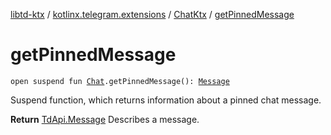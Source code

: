 [libtd-ktx](../../index.md) / [kotlinx.telegram.extensions](../index.md) / [ChatKtx](index.md) / [getPinnedMessage](./get-pinned-message.md)

# getPinnedMessage

`open suspend fun `[`Chat`](https://tdlibx.github.io/td/docs/org/drinkless/td/libcore/telegram/TdApi/Chat.html)`.getPinnedMessage(): `[`Message`](https://tdlibx.github.io/td/docs/org/drinkless/td/libcore/telegram/TdApi/Message.html)

Suspend function, which returns information about a pinned chat message.

**Return**
[TdApi.Message](https://tdlibx.github.io/td/docs/org/drinkless/td/libcore/telegram/TdApi/Message.html) Describes a message.

